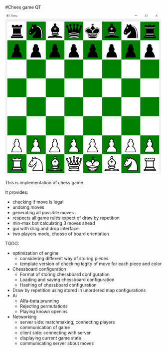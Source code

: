 #Chees game QT






![plansza](game.png)

This is implementation of chess game. 

It provides:
- checking if move is legal
- undoing moves
- generating all possible moves
- respects all game rules expect of draw by repetition
- min-max bot calculating 3 moves ahead
- gui with drag and drop interface
- two players mode, choose of board orientation


TODO:

- optimization of engine
    - considering different way of storing pieces
    - template version of checking legity of move for each piece and color
- Chessboard configuration
    - Format of storing chessboard configuration
    - Loading and saving chessboard configuration
    - Hashing of chessboard configuration
- Draw by repetition using stored in unordered map configurations
- Ai
    - Alfa-beta prunning
    - Rejecting permutations
    - Playing known openins
- Networking
    - server side: matchmaking, connecting players
    - communication of game
    - client side: connecting with server
    - displaying current game state
    - communicating server about moves



